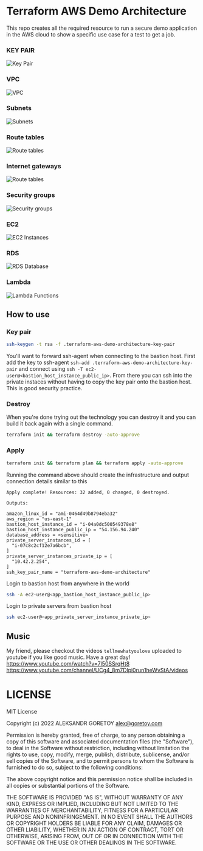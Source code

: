 # Terraform AWS Demo Architecture

This repo creates all the required resource to run a secure demo application in the AWS cloud to show a specific use case for a test to get a job.

### KEY PAIR

![Key Pair](./screenshots/key-pair.png)

### VPC

![VPC](./screenshots/vpc.png)

### Subnets

![Subnets](./screenshots/subnets.png)

### Route tables

![Route tables](./screenshots/route-tables.png)

### Internet gateways

![Route tables](./screenshots/internet-gateways.png)

### Security groups

![Security groups](./screenshots/security-groups.png)

### EC2

![EC2 Instances](./screenshots/ec2.png)

### RDS

![RDS Database](./screenshots/rds.png)

### Lambda

![Lambda Functions](./screenshots/lambda.png)

## How to use

### Key pair

```sh
ssh-keygen -t rsa -f .terraform-aws-demo-architecture-key-pair
```

You'll want to forward ssh-agent when connecting to the bastion host. First add the key to ssh-agent `ssh-add .terraform-aws-demo-architecture-key-pair` and connect using `ssh -T ec2-user@<bastion_host_instance_public_ip>`. From there you can ssh into the private instaces without having to copy the key pair onto the bastion host. This is good security practice.

### Destroy

When you're done trying out the technology you can destroy it and you can build it back again with a single command.

```sh
terraform init && terraform destroy -auto-approve
```

### Apply

```sh
terraform init && terraform plan && terraform apply -auto-approve
```

Running the command above should create the infrastructure and output connection details similar to this

```
Apply complete! Resources: 32 added, 0 changed, 0 destroyed.

Outputs:

amazon_linux_id = "ami-0464d49b8794eba32"
aws_region = "us-east-1"
bastion_host_instance_id = "i-04a0dc500549378e8"
bastion_host_instance_public_ip = "54.156.94.240"
database_address = <sensitive>
private_server_instances_id = [
  "i-07c8c2cf12e7a6bcb",
]
private_server_instances_private_ip = [
  "10.42.2.254",
]
ssh_key_pair_name = "terraform-aws-demo-architecture"
```

Login to bastion host from anywhere in the world

```sh
ssh -A ec2-user@<app_bastion_host_instance_public_ip>
```

Login to private servers from bastion host

```sh
ssh ec2-user@<app_private_server_instance_private_ip>
```

## Music

My friend, please checkout the videos `tellmewhatyoulove` uploaded to youtube if you like good music. Have a great day!
https://www.youtube.com/watch?v=7l50SSrqHt8
https://www.youtube.com/channel/UCg4_8m7Dlpi0run1heWvStA/videos

# LICENSE

MIT License

Copyright (c) 2022 ALEKSANDR GORETOY alex@goretoy.com

Permission is hereby granted, free of charge, to any person obtaining a copy
of this software and associated documentation files (the "Software"), to deal
in the Software without restriction, including without limitation the rights
to use, copy, modify, merge, publish, distribute, sublicense, and/or sell
copies of the Software, and to permit persons to whom the Software is
furnished to do so, subject to the following conditions:

The above copyright notice and this permission notice shall be included in all
copies or substantial portions of the Software.

THE SOFTWARE IS PROVIDED "AS IS", WITHOUT WARRANTY OF ANY KIND, EXPRESS OR
IMPLIED, INCLUDING BUT NOT LIMITED TO THE WARRANTIES OF MERCHANTABILITY,
FITNESS FOR A PARTICULAR PURPOSE AND NONINFRINGEMENT. IN NO EVENT SHALL THE
AUTHORS OR COPYRIGHT HOLDERS BE LIABLE FOR ANY CLAIM, DAMAGES OR OTHER
LIABILITY, WHETHER IN AN ACTION OF CONTRACT, TORT OR OTHERWISE, ARISING FROM,
OUT OF OR IN CONNECTION WITH THE SOFTWARE OR THE USE OR OTHER DEALINGS IN THE
SOFTWARE.

